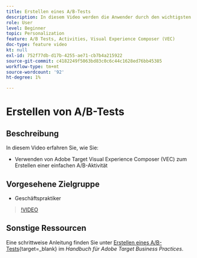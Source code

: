 ```yaml
---
title: Erstellen eines A/B-Tests
description: In diesem Video werden die Anwender durch den wichtigsten Workflow zum Erstellen von A/B-Aktivitäten in Adobe Target geführt. In diesem Video erfahren Sie, wie Sie mit Visual Experience Composer (VEC) eine einfache A/B-Aktivität erstellen.
role: User
level: Beginner
topic: Personalization
feature: A/B Tests, Activities, Visual Experience Composer (VEC)
doc-type: feature video
kt: null
exl-id: 752f77db-d17b-4255-ae71-cb7b4a215922
source-git-commit: c4182249f5063bd83c0c6c44c1628ed76bb45385
workflow-type: tm+mt
source-wordcount: '92'
ht-degree: 1%

---
```


# Erstellen von A/B-Tests

## Beschreibung

In diesem Video erfahren Sie, wie Sie:

* Verwenden von Adobe Target Visual Experience Composer (VEC) zum Erstellen einer einfachen A/B-Aktivität

## Vorgesehene Zielgruppe

* Geschäftspraktiker

>[!VIDEO](https://video.tv.adobe.com/v/17391/?quality=12)

## Sonstige Ressourcen

Eine schrittweise Anleitung finden Sie unter [Erstellen eines A/B-Tests](https://experienceleague.adobe.com/docs/target/using/activities/abtest/create/test-create-ab.html){target=_blank} im *Handbuch für Adobe Target Business Practices*.
